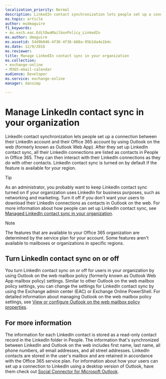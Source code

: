 ```yaml
---
localization_priority: Normal
description: LinkedIn contact synchronization lets people set up a connection between their LinkedIn account and their Office 365 account by using Outlook on the web. After they set up LinkedIn contact sync, all their LinkedIn connections are listed as contacts in People in Office 365. They can then interact with their LinkedIn connections as they do with other contacts. LinkedIn contact sync is turned on by default if the feature is available for your region.
ms.topic: article
author: msdmaguire
f1_keywords:
- ms.exch.eac.EditOwaMailboxPolicy_LinkedIn
ms.author: dmaguire
ms.assetid: 54d9b046-4f36-4f36-b88a-95b1da4e1b4c
ms.date: 12/9/2016
ms.reviewer: 
title: Manage LinkedIn contact sync in your organization
ms.collection: 
- exchange-online
- M365-email-calendar
audience: Developer
ms.service: exchange-online
manager: dansimp

---
```


# Manage LinkedIn contact sync in your organization

LinkedIn contact synchronization lets people set up a connection between their LinkedIn account and their Office 365 account by using Outlook on the web (formerly known as Outlook Web App). After they set up LinkedIn contact sync, all their LinkedIn connections are listed as contacts in People in Office 365. They can then interact with their LinkedIn connections as they do with other contacts. LinkedIn contact sync is turned on by default if the feature is available for your region.

> [!TIP]
> As an administrator, you probably want to keep LinkedIn contact sync turned on if your organization uses LinkedIn for business purposes, such as networking and marketing. Turn it off if you don't want your users to download their LinkedIn connections as contacts in Outlook on the web. For more information about how people can set up LinkedIn contact sync, see [Managed LinkedIn contact sync in your organization](https://support.office.com/article/8097C125-8628-4453-8138-BAEC6438863F).

> [!NOTE]
> The features that are available to your Office 365 organization are determined by the service plan for your account. Some features aren't available to mailboxes or organizations in specific regions.

## Turn LinkedIn contact sync on or off

You turn LinkedIn contact sync on or off for users in your organization by using Outlook on the web mailbox policy (formerly known as Outlook Web App mailbox policy) settings. Similar to other Outlook on the web mailbox policy settings, you can change the settings for LinkedIn contact sync by using the Exchange admin center (EAC) or Exchange Online PowerShell. For detailed information about managing Outlook on the web mailbox policy settings, see [View or configure Outlook on the web mailbox policy properties](../clients-and-mobile-in-exchange-online/outlook-on-the-web/configure-outlook-web-app-mailbox-policy-properties.md).

## For more information

The information for each LinkedIn contact is stored as a read-only contact record in the LinkedIn folder in People. The information that's synchronized between LinkedIn and Outlook on the web includes first name, last name, all phone numbers, all email addresses, and all street addresses. LinkedIn contacts are stored in the user's mailbox and are retained in accordance with the Office 365 service plan. For information about how your users can set up a connection to LinkedIn using a desktop version of Outlook, have them check out [Social Connector for Microsoft Outlook](https://go.microsoft.com/fwlink/p/?LinkId=280216).
